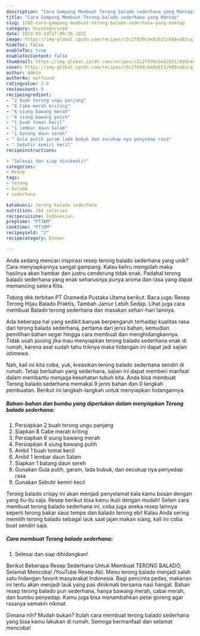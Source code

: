 ```yaml
---
description: "Cara Gampang Membuat Terong balado sederhana yang Mantap"
title: "Cara Gampang Membuat Terong balado sederhana yang Mantap"
slug: 1582-cara-gampang-membuat-terong-balado-sederhana-yang-mantap
category: Uncategorized
date: 2022-03-23T17:00:30.103Z
image: https://img-global.cpcdn.com/recipes/c5c2f039cbe82621/680x482cq70/terong-balado-sederhana-foto-resep-utama.jpg
hideToc: false
enableToc: true
enableTocContent: false
thumbnail: https://img-global.cpcdn.com/recipes/c5c2f039cbe82621/680x482cq70/terong-balado-sederhana-foto-resep-utama.jpg
cover: https://img-global.cpcdn.com/recipes/c5c2f039cbe82621/680x482cq70/terong-balado-sederhana-foto-resep-utama.jpg
author: Admin
authorAv: notfound
ratingvalue: 3.8
reviewcount: 9
recipeingredient:
- "2 buah terong ungu panjang"
- "8 Cabe merah kriting"
- "6 siung bawang merah"
- "4 siung bawang putih"
- "1 buah tomat kecil"
- "1 lembar daun Salam"
- "1 batang daun sereh"
- " Gula putih garam lada bubuk dan secukup nya penyedap rasa"
- " Sebutir kemiri kecil"
recipeinstructions:

- "Selesai dan siap dinikmati!"
categories:
- Resep
tags:
- terong
- balado
- sederhana

katakunci: terong balado sederhana 
nutrition: 264 calories
recipecuisine: Indonesian
preptime: "PT36M"
cooktime: "PT30M"
recipeyield: "2"
recipecategory: Dinner

---
```





Anda sedang mencari inspirasi resep terong balado sederhana yang unik? Cara menyiapkannya sangat gampang. Kalau keliru mengolah maka hasilnya akan hambar dan justru cenderung tidak enak. Padahal terong balado sederhana yang enak seharusnya punya aroma dan rasa yang dapat memancing selera Kita.





Tobing dkk terbitan PT Gramedia Pustaka Utama berikut. Baca juga: Resep Terong Hijau Balado Praktis, Tambah Jamur Lebih Sedap. Lihat juga cara membuat Balado terong sederhana dan masakan sehari-hari lainnya.

Ada beberapa hal yang sedikit banyak berpengaruh terhadap kualitas rasa dari terong balado sederhana, pertama dari jenis bahan, kemudian pemilihan bahan segar hingga cara membuat dan menghidangkannya. Tidak usah pusing jika mau menyiapkan terong balado sederhana enak di rumah, karena asal sudah tahu triknya maka hidangan ini dapat jadi sajian istimewa.






Nah, kali ini kita coba, yuk, kreasikan terong balado sederhana sendiri di rumah. Tetap berbahan yang sederhana, sajian ini dapat memberi manfaat dalam membantu menjaga kesehatan tubuh kita. Anda bisa membuat Terong balado sederhana memakai 9 jenis bahan dan 0 langkah pembuatan. Berikut ini langkah-langkah untuk menyiapkan hidangannya.

<!--inarticleads1-->

##### Bahan-bahan dan bumbu yang diperlukan dalam menyiapkan Terong balado sederhana:

1. Persiapkan 2 buah terong ungu panjang
1. Siapkan 8 Cabe merah kriting
1. Persiapkan 6 siung bawang merah
1. Persiapkan 4 siung bawang putih
1. Ambil 1 buah tomat kecil
1. Ambil 1 lembar daun Salam
1. Siapkan 1 batang daun sereh
1. Gunakan  Gula putih, garam, lada bubuk, dan secukup nya penyedap rasa
1. Gunakan  Sebutir kemiri kecil


Terong balado crispy ini akan menjadi penyelamat kala kamu bosan dengan yang itu-itu saja. Resep berikut bisa kamu ikuti dengan mudah! Selain cara membuat terong balado sederhana ini, coba juga aneka resep lainnya seperti terong bakar saus tempe dan balado terong ebi! Kalau Anda sering memilih terong balado sebagai lauk saat jajan makan siang, kali ini coba buat sendiri saja. 

<!--inarticleads2-->

##### Cara membuat Terong balado sederhana:


1. Selesai dan siap dihidangkan!

Berikut Beberapa Resep Sederhana Untuk Membuat TERONG BALADO, Selamat Mencoba! /YouTube Resep Abi. Menu terong balado menjadi salah satu hidangan favorit masyarakat Indonesia. Bagi pencinta pedas, makanan ini tentu akan menjadi lauk yang pas dinikmati bersama nasi hangat. Bahan resep terong balado pun sederhana, hanya bawang merah, cabai merah, dan bumbu penyedap. Kamu juga bisa menambahkan petai goreng agar rasanya semakin nikmat. 

Gimana nih? Mudah bukan? Itulah cara membuat terong balado sederhana yang bisa kamu lakukan di rumah. Semoga bermanfaat dan selamat mencoba!
